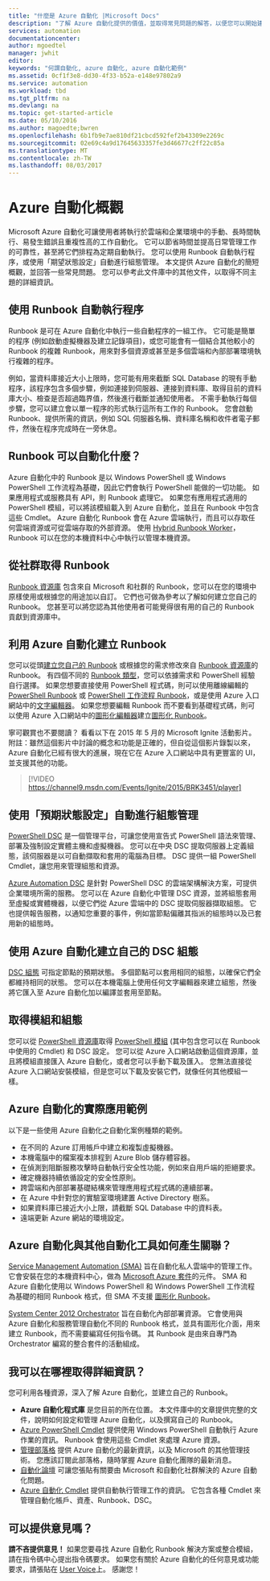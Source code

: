 ```yaml
---
title: "什麼是 Azure 自動化 |Microsoft Docs"
description: "了解 Azure 自動化提供的價值，並取得常見問題的解答，以便您可以開始建立及使用 Runbook 和 Azure Automation DSC。"
services: automation
documentationcenter: 
author: mgoedtel
manager: jwhit
editor: 
keywords: "何謂自動化, azure 自動化, azure 自動化範例"
ms.assetid: 0cf1f3e8-dd30-4f33-b52a-e148e97802a9
ms.service: automation
ms.workload: tbd
ms.tgt_pltfrm: na
ms.devlang: na
ms.topic: get-started-article
ms.date: 05/10/2016
ms.author: magoedte;bwren
ms.openlocfilehash: 6b1fb9e7ae810df21cbcd592fef2b43309e2269c
ms.sourcegitcommit: 02e69c4a9d17645633357fe3d46677c2ff22c85a
ms.translationtype: MT
ms.contentlocale: zh-TW
ms.lasthandoff: 08/03/2017
---
```

# <a name="azure-automation-overview"></a>Azure 自動化概觀
Microsoft Azure 自動化可讓使用者將執行於雲端和企業環境中的手動、長時間執行、易發生錯誤且重複性高的工作自動化。 它可以節省時間並提高日常管理工作的可靠性，甚至將它們排程為定期自動執行。 您可以使用 Runbook 自動執行程序，或使用「期望狀態設定」自動進行組態管理。 本文提供 Azure 自動化的簡短概觀，並回答一些常見問題。 您可以參考此文件庫中的其他文件，以取得不同主題的詳細資訊。

## <a name="automating-processes-with-runbooks"></a>使用 Runbook 自動執行程序
Runbook 是可在 Azure 自動化中執行一些自動程序的一組工作。 它可能是簡單的程序 (例如啟動虛擬機器及建立記錄項目)，或您可能會有一個結合其他較小的 Runbook 的複雜 Runbook，用來對多個資源或甚至是多個雲端和內部部署環境執行複雜的程序。  

例如，當資料庫接近大小上限時，您可能有用來截斷 SQL Database 的現有手動程序，該程序包含多個步驟，例如連接到伺服器、連接到資料庫、取得目前的資料庫大小、檢查是否超過臨界值，然後進行截斷並通知使用者。 不需手動執行每個步驟，您可以建立會以單一程序的形式執行這所有工作的 Runbook。 您會啟動 Runbook、提供所需的資訊，例如 SQL 伺服器名稱、資料庫名稱和收件者電子郵件，然後在程序完成時在一旁休息。 

## <a name="what-can-runbooks-automate"></a>Runbook 可以自動化什麼？
Azure 自動化中的 Runbook 是以 Windows PowerShell 或 Windows PowerShell 工作流程為基礎，因此它們會執行 PowerShell 能做的一切功能。 如果應用程式或服務具有 API，則 Runbook 處理它。 如果您有應用程式適用的 PowerShell 模組，可以將該模組載入到 Azure 自動化，並且在 Runbook 中包含這些 Cmdlet。 Azure 自動化 Runbook 會在 Azure 雲端執行，而且可以存取任何雲端資源或可從雲端存取的外部資源。 使用 [Hybrid Runbook Worker](automation-hybrid-runbook-worker.md)，Runbook 可以在您的本機資料中心中執行以管理本機資源。 

## <a name="getting-runbooks-from-the-community"></a>從社群取得 Runbook
[Runbook 資源庫](automation-runbook-gallery.md#runbooks-in-runbook-gallery) 包含來自 Microsoft 和社群的 Runbook，您可以在您的環境中原樣使用或根據您的用途加以自訂。 它們也可做為參考以了解如何建立您自己的 Runbook。 您甚至可以將您認為其他使用者可能覺得很有用的自己的 Runbook 貢獻到資源庫中。 

## <a name="creating-runbooks-with-azure-automation"></a>利用 Azure 自動化建立 Runbook
您可以從頭[建立您自己的 Runbook](automation-creating-importing-runbook.md) 或根據您的需求修改來自 [Runbook 資源庫](http://msdn.microsoft.com/library/azure/dn781422.aspx)的 Runbook。 有四個不同的 [Runbook 類型](automation-runbook-types.md)，您可以依據需求和 PowerShell 經驗自行選擇。 如果您想要直接使用 PowerShell 程式碼，則可以使用離線編輯的 [PowerShell Runbook](automation-runbook-types.md#powershell-runbooks) 或 [PowerShell 工作流程 Runbook](automation-runbook-types.md#powershell-workflow-runbooks)，或是使用 Azure 入口網站中的[文字編輯器](http://msdn.microsoft.com/library/azure/dn879137.aspx)。 如果您想要編輯 Runbook 而不要看到基礎程式碼，則可以使用 Azure 入口網站中的[圖形化編輯器](automation-runbook-types.md#graphical-runbooks)建立[圖形化 Runbook](automation-graphical-authoring-intro.md)。 

寧可觀賞也不要閱讀？ 看看以下在 2015 年 5 月的 Microsoft Ignite 活動影片。 附註：雖然這個影片中討論的概念和功能是正確的，但自從這個影片錄製以來，Azure 自動化已經有很大的進展，現在它在 Azure 入口網站中具有更豐富的 UI，並支援其他的功能。

> [!VIDEO https://channel9.msdn.com/Events/Ignite/2015/BRK3451/player]
> 
> 

## <a name="automating-configuration-management-with-desired-state-configuration"></a>使用「預期狀態設定」自動進行組態管理
[PowerShell DSC](https://technet.microsoft.com/library/dn249912.aspx) 是一個管理平台，可讓您使用宣告式 PowerShell 語法來管理、部署及強制設定實體主機和虛擬機器。 您可以在中央 DSC 提取伺服器上定義組態，該伺服器是以可自動擷取和套用的電腦為目標。 DSC 提供一組 PowerShell Cmdlet，讓您用來管理組態和資源。  

[Azure Automation DSC](automation-dsc-overview.md) 是針對 PowerShell DSC 的雲端架構解決方案，可提供企業環境所需的服務。  您可以在 Azure 自動化中管理 DSC 資源，並將組態套用至虛擬或實體機器，以便它們從 Azure 雲端中的 DSC 提取伺服器擷取組態。  它也提供報告服務，以通知您重要的事件，例如當節點偏離其指派的組態時以及已套用新的組態時。 

## <a name="creating-your-own-dsc-configurations-with-azure-automation"></a>使用 Azure 自動化建立自己的 DSC 組態
[DSC 組態](automation-dsc-overview.md) 可指定節點的預期狀態。  多個節點可以套用相同的組態，以確保它們全都維持相同的狀態。  您可以在本機電腦上使用任何文字編輯器來建立組態，然後將它匯入至 Azure 自動化加以編譯並套用至節點。

## <a name="getting-modules-and-configurations"></a>取得模組和組態
您可以從 [PowerShell 資源庫](automation-runbook-gallery.md#modules-in-powershell-gallery)取得 [PowerShell 模組](http://www.powershellgallery.com/) (其中包含您可以在 Runbook 中使用的 Cmdlet) 和 DSC 設定。 您可以從 Azure 入口網站啟動這個資源庫，並且將模組直接匯入 Azure 自動化，或者您可以手動下載及匯入。 您無法直接從 Azure 入口網站安裝模組，但是您可以下載及安裝它們，就像任何其他模組一樣。 

## <a name="example-practical-applications-of-azure-automation"></a>Azure 自動化的實際應用範例
以下是一些使用 Azure 自動化之自動化案例種類的範例。 

* 在不同的 Azure 訂用帳戶中建立和複製虛擬機器。 
* 本機電腦中的檔案複本排程到 Azure Blob 儲存體容器。 
* 在偵測到阻斷服務攻擊時自動執行安全性功能，例如來自用戶端的拒絕要求。 
* 確定機器持續依循設定的安全性原則。
* 跨雲端和內部部署基礎結構來管理應用程式程式碼的連續部署。 
* 在 Azure 中針對您的實驗室環境建置 Active Directory 樹系。 
* 如果資料庫已接近大小上限，請截斷 SQL Database 中的資料表。 
* 遠端更新 Azure 網站的環境設定。 

## <a name="how-does-azure-automation-relate-to-other-automation-tools"></a>Azure 自動化與其他自動化工具如何產生關聯？
[Service Management Automation (SMA)](http://technet.microsoft.com/library/dn469260.aspx) 旨在自動化私人雲端中的管理工作。 它會安裝在您的本機資料中心，做為 [Microsoft Azure 套件](https://www.microsoft.com/en-us/server-cloud/)的元件。 SMA 和 Azure 自動化使用以 Windows PowerShell 和 Windows PowerShell 工作流程為基礎的相同 Runbook 格式，但 SMA 不支援 [圖形化 Runbook](automation-graphical-authoring-intro.md)。  

[System Center 2012 Orchestrator](http://technet.microsoft.com/library/hh237242.aspx) 旨在自動化內部部署資源。 它會使用與 Azure 自動化和服務管理自動化不同的 Runbook 格式，並具有圖形化介面，用來建立 Runbook，而不需要編寫任何指令碼。 其 Runbook 是由來自專門為 Orchestrator 編寫的整合套件的活動組成。 

## <a name="where-can-i-get-more-information"></a>我可以在哪裡取得詳細資訊？
您可利用各種資源，深入了解 Azure 自動化，並建立自己的 Runbook。 

* **Azure 自動化程式庫** 是您目前的所在位置。 本文件庫中的文章提供完整的文件，說明如何設定和管理 Azure 自動化，以及撰寫自己的 Runbook。 
* [Azure PowerShell Cmdlet](http://msdn.microsoft.com/library/jj156055.aspx) 提供使用 Windows PowerShell 自動執行 Azure 作業的資訊。 Runbook 會使用這些 Cmdlet 來處理 Azure 資源。 
* [管理部落格](https://azure.microsoft.com/blog/tag/azure-automation/) 提供 Azure 自動化的最新資訊，以及 Microsoft 的其他管理技術。 您應該訂閱此部落格，隨時掌握 Azure 自動化團隊的最新消息。 
* [自動化論壇](http://go.microsoft.com/fwlink/p/?LinkId=390561) 可讓您張貼有關要由 Microsoft 和自動化社群解決的 Azure 自動化問題。 
* [Azure 自動化 Cmdlet](https://msdn.microsoft.com/library/mt244122.aspx) 提供自動執行管理工作的資訊。 它包含各種 Cmdlet 來管理自動化帳戶、資產、Runbook、DSC。

## <a name="can-i-provide-feedback"></a>可以提供意見嗎？
**請不吝提供意見！** 如果您要尋找 Azure 自動化 Runbook 解決方案或整合模組，請在指令碼中心提出指令碼要求。 如果您有關於 Azure 自動化的任何意見或功能要求，請張貼在 [User Voice](http://feedback.windowsazure.com/forums/34192--general-feedback)上。 感謝您！ 

